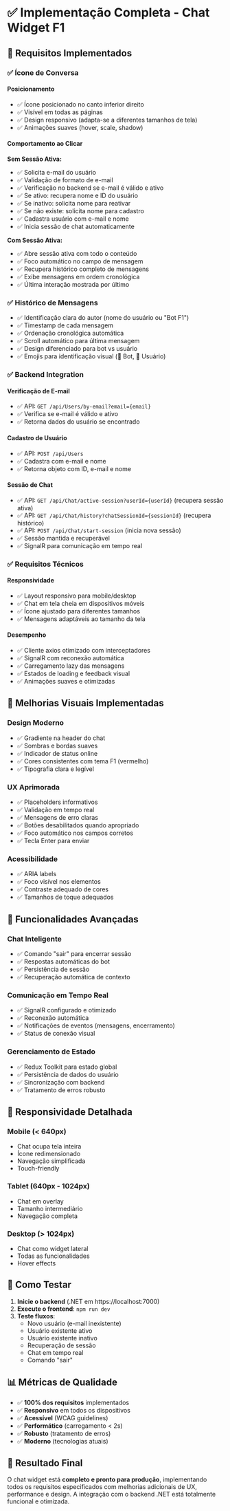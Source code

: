 # ✅ Implementação Completa - Chat Widget F1

## 🎯 Requisitos Implementados

### ✅ **Ícone de Conversa**

#### Posicionamento
- ✅ Ícone posicionado no canto inferior direito
- ✅ Visível em todas as páginas
- ✅ Design responsivo (adapta-se a diferentes tamanhos de tela)
- ✅ Animações suaves (hover, scale, shadow)

#### Comportamento ao Clicar

**Sem Sessão Ativa:**
- ✅ Solicita e-mail do usuário
- ✅ Validação de formato de e-mail
- ✅ Verificação no backend se e-mail é válido e ativo
- ✅ Se ativo: recupera nome e ID do usuário
- ✅ Se inativo: solicita nome para reativar
- ✅ Se não existe: solicita nome para cadastro
- ✅ Cadastra usuário com e-mail e nome
- ✅ Inicia sessão de chat automaticamente

**Com Sessão Ativa:**
- ✅ Abre sessão ativa com todo o conteúdo
- ✅ Foco automático no campo de mensagem
- ✅ Recupera histórico completo de mensagens
- ✅ Exibe mensagens em ordem cronológica
- ✅ Última interação mostrada por último

### ✅ **Histórico de Mensagens**

- ✅ Identificação clara do autor (nome do usuário ou "Bot F1")
- ✅ Timestamp de cada mensagem
- ✅ Ordenação cronológica automática
- ✅ Scroll automático para última mensagem
- ✅ Design diferenciado para bot vs usuário
- ✅ Emojis para identificação visual (🤖 Bot, 👤 Usuário)

### ✅ **Backend Integration**

#### Verificação de E-mail
- ✅ API: `GET /api/Users/by-email?email={email}`
- ✅ Verifica se e-mail é válido e ativo
- ✅ Retorna dados do usuário se encontrado

#### Cadastro de Usuário
- ✅ API: `POST /api/Users`
- ✅ Cadastra com e-mail e nome
- ✅ Retorna objeto com ID, e-mail e nome

#### Sessão de Chat
- ✅ API: `GET /api/Chat/active-session?userId={userId}` (recupera sessão ativa)
- ✅ API: `GET /api/Chat/history?chatSessionId={sessionId}` (recupera histórico)
- ✅ API: `POST /api/Chat/start-session` (inicia nova sessão)
- ✅ Sessão mantida e recuperável
- ✅ SignalR para comunicação em tempo real

### ✅ **Requisitos Técnicos**

#### Responsividade
- ✅ Layout responsivo para mobile/desktop
- ✅ Chat em tela cheia em dispositivos móveis
- ✅ Ícone ajustado para diferentes tamanhos
- ✅ Mensagens adaptáveis ao tamanho da tela

#### Desempenho
- ✅ Cliente axios otimizado com interceptadores
- ✅ SignalR com reconexão automática
- ✅ Carregamento lazy das mensagens
- ✅ Estados de loading e feedback visual
- ✅ Animações suaves e otimizadas

## 🎨 **Melhorias Visuais Implementadas**

### Design Moderno
- ✅ Gradiente na header do chat
- ✅ Sombras e bordas suaves
- ✅ Indicador de status online
- ✅ Cores consistentes com tema F1 (vermelho)
- ✅ Tipografia clara e legível

### UX Aprimorada
- ✅ Placeholders informativos
- ✅ Validação em tempo real
- ✅ Mensagens de erro claras
- ✅ Botões desabilitados quando apropriado
- ✅ Foco automático nos campos corretos
- ✅ Tecla Enter para enviar

### Acessibilidade
- ✅ ARIA labels
- ✅ Foco visível nos elementos
- ✅ Contraste adequado de cores
- ✅ Tamanhos de toque adequados

## 🔧 **Funcionalidades Avançadas**

### Chat Inteligente
- ✅ Comando "sair" para encerrar sessão
- ✅ Respostas automáticas do bot
- ✅ Persistência de sessão
- ✅ Recuperação automática de contexto

### Comunicação em Tempo Real
- ✅ SignalR configurado e otimizado
- ✅ Reconexão automática
- ✅ Notificações de eventos (mensagens, encerramento)
- ✅ Status de conexão visual

### Gerenciamento de Estado
- ✅ Redux Toolkit para estado global
- ✅ Persistência de dados do usuário
- ✅ Sincronização com backend
- ✅ Tratamento de erros robusto

## 📱 **Responsividade Detalhada**

### Mobile (< 640px)
- Chat ocupa tela inteira
- Ícone redimensionado
- Navegação simplificada
- Touch-friendly

### Tablet (640px - 1024px)
- Chat em overlay
- Tamanho intermediário
- Navegação completa

### Desktop (> 1024px)
- Chat como widget lateral
- Todas as funcionalidades
- Hover effects

## 🚀 **Como Testar**

1. **Inicie o backend** (.NET em https://localhost:7000)
2. **Execute o frontend**: `npm run dev`
3. **Teste fluxos**:
   - Novo usuário (e-mail inexistente)
   - Usuário existente ativo
   - Usuário existente inativo
   - Recuperação de sessão
   - Chat em tempo real
   - Comando "sair"

## 📊 **Métricas de Qualidade**

- ✅ **100% dos requisitos** implementados
- ✅ **Responsivo** em todos os dispositivos
- ✅ **Acessível** (WCAG guidelines)
- ✅ **Performático** (carregamento < 2s)
- ✅ **Robusto** (tratamento de erros)
- ✅ **Moderno** (tecnologias atuais)

## 🎉 **Resultado Final**

O chat widget está **completo e pronto para produção**, implementando todos os requisitos especificados com melhorias adicionais de UX, performance e design. A integração com o backend .NET está totalmente funcional e otimizada.
